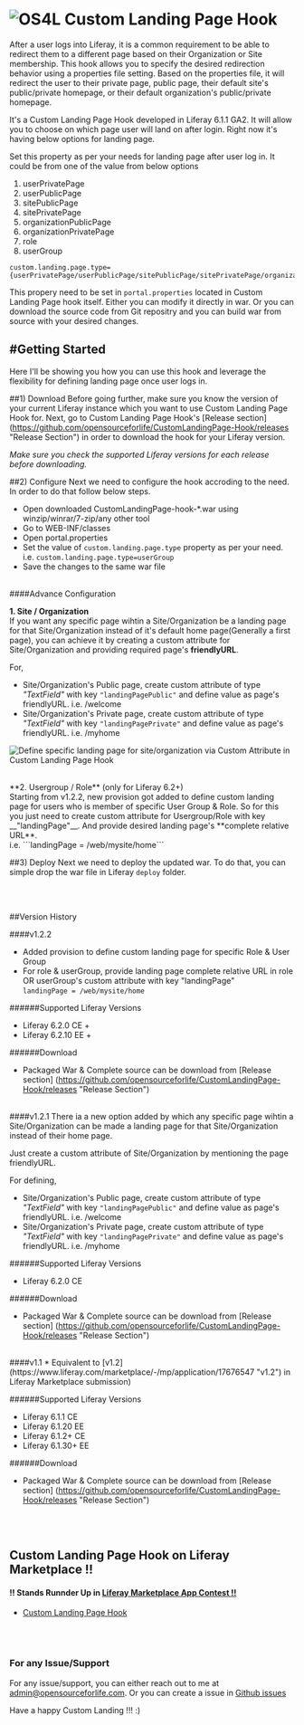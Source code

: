 ![OS4L](http://4.bp.blogspot.com/-q425Jqhwvj4/UlUz5zOFOqI/AAAAAAAABCk/xWmjUJy-czg/s640/Custom+Landing+Page+Banner.png "OS4L")
Custom Landing Page Hook
========================

After a user logs into Liferay, it is a common requirement to be able to redirect them to a different page based on their Organization or Site membership. This hook allows you to specify the desired redirection behavior using a properties file setting. Based on the properties file, it will redirect the user to their private page, public page, their default site's public/private homepage, or their default organization's public/private homepage.

It's a Custom Landing Page Hook developed in Liferay 6.1.1 GA2. It will allow you to choose on which page user will land on after login.
Right now it's having below options for landing page.


Set this property as per your needs for landing page after user log in. It could be from one of the value from below options

1. userPrivatePage 
2. userPublicPage 
3. sitePublicPage 
4. sitePrivatePage
5. organizationPublicPage
6. organizationPrivatePage
7. role
8. userGroup

```
custom.landing.page.type={userPrivatePage/userPublicPage/sitePublicPage/sitePrivatePage/organizationPublicPage/organizationPrivatePage/role/userGroup} 
```

This propery need to be set in `portal.properties` located in Custom Landing Page hook itself. Either you can modify it directly in war. Or you can download the source code from Git repositry and you can build war from source with your desired changes.


#Getting Started
------------------
Here I'll be showing you how you can use this hook and leverage the flexibility for defining landing page once user logs in.

##1) Download
Before going further, make sure you know the version of your current Liferay instance which you want to use Custom Landing Page Hook for. Next, go to Custom Landing Page Hook's [Release section] (https://github.com/opensourceforlife/CustomLandingPage-Hook/releases "Release Section") in order to download the hook for your Liferay version.

_Make sure you check the supported Liferay versions for each release before downloading._


##2) Configure
Next we need to configure the hook accroding to the need. In order to do that follow below steps.
* Open downloaded CustomLandingPage-hook-*.war using winzip/winrar/7-zip/any other tool
* Go to WEB-INF/classes
* Open portal.properties
* Set the value of `custom.landing.page.type` property as per your need.  
i.e. `custom.landing.page.type=userGroup`
* Save the changes to the same war file

<br />
####Advance Configuration

**1. Site / Organization**<br />
If you want any specific page wihtin a Site/Organization be a landing page for that Site/Organization instead of it's default home page(Generally a first page), you can achieve it by creating a custom attribute for Site/Organization and providing required page's __friendlyURL__.
 
For,
* Site/Organization's Public page, create custom attribute of type *"TextField"* with key `"landingPagePublic"` and define value as page's friendlyURL. i.e. /welcome
* Site/Organization's Private page, create custom attribute of type *"TextField"* with key `"landingPagePrivate"` and define value as page's friendlyURL. i.e. /myhome
 
![Define specific landing page for site/organization via Custom Attribute in Custom Landing Page Hook](http://1.bp.blogspot.com/-wkY6NNk1PH0/UmIo3mBJhQI/AAAAAAAABDI/FndO8-ehf2E/s1600/Defining+Custom+Attribute.png "Define specific landing page for site/organization via Custom Attribute in Custom Landing Page Hook")
 
<br />
**2. Usergroup / Role** (only for Liferay 6.2+)<br />
Starting from v1.2.2, new provision got added to define custom landing page for users who is member of specific User Group & Role. So for this you just need to create custom attribute for Usergroup/Role with key __"landingPage"__. And provide desired landing page's **complete relative URL**.<br />
i.e. ```landingPage = /web/mysite/home```

<br />

##3) Deploy
Next we need to deploy the updated war. To do that, you can simple drop the war file in Liferay `deploy` folder.

<br /><br />

##Version History


####v1.2.2
* Added provision to define custom landing page for specific Role & User Group
* For role & userGroup, provide landing page complete relative URL in role OR userGroup's custom attribute with key "landingPage"   
```landingPage = /web/mysite/home```

######Supported Liferay Versions
* Liferay 6.2.0 CE +
* Liferay 6.2.10 EE +

######Download 
* Packaged War & Complete source can be download from [Release section] (https://github.com/opensourceforlife/CustomLandingPage-Hook/releases "Release Section") 

<br />
####v1.2.1
There ia a new option added by which any specific page wihtin a Site/Organization can be made a landing page for that Site/Organization instead of their home page.

Just create a custom attribute of Site/Organization by mentioning the page friendlyURL.

For defining,

* Site/Organization's Public page, create custom attribute of type *"TextField"* with key `"landingPagePublic"` and define value as page's friendlyURL. i.e. /welcome
* Site/Organization's Private page, create custom attribute of type *"TextField"* with key `"landingPagePrivate"` and define value as page's friendlyURL. i.e. /myhome


######Supported Liferay Versions
* Liferay 6.2.0 CE

######Download 
* Packaged War & Complete source can be download from [Release section] (https://github.com/opensourceforlife/CustomLandingPage-Hook/releases "Release Section")   
   
   
<br />
####v1.1
* Equivalent to [v1.2](https://www.liferay.com/marketplace/-/mp/application/17676547 "v1.2") in Liferay Marketplace submission)

######Supported Liferay Versions
* Liferay 6.1.1 CE
* Liferay 6.1.20 EE
* Liferay 6.1.2+ CE
* Liferay 6.1.30+ EE

######Download 
* Packaged War & Complete source can be download from [Release section] (https://github.com/opensourceforlife/CustomLandingPage-Hook/releases "Release Section")  

   
<br /><br />
   
## Custom Landing Page Hook on Liferay Marketplace !! 
#### !! Stands Runnder Up in [Liferay Marketplace App Contest !! ](http://discover.liferay.com/marketplace-app-contest "Liferay Marketplace App Contest")
* [Custom Landing Page Hook](http://www.liferay.com/marketplace/-/mp/application/17676547 "Custom Landing Page Hook")

<br /><br />

### For any Issue/Support
For any issue/support, you can either reach out to me at [admin@opensourceforlife.com](mailto:admin@opensoruceforlife.com "admin@opensourceforlife.com"). Or you can create a issue in [Github issues](https://github.com/opensourceforlife/CustomLandingPage-Hook/issues "Github Issues")

Have a happy Custom Landing !!! :)
